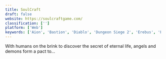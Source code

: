 ```yaml
---
title: SoulCraft
draft: false 
website: https://soulcraftgame.com/
classification: ['']
platform: ['Web']
keywords: ['Aion', 'Bastion', 'Diablo', 'Dungeon Siege 2', 'Erebus', 'FreedroidRPG', 'Grim Dawn', 'Lips of Suna', 'Nox', 'Sacred', 'Spring Engine', 'Summoning Wars', 'Torchlight', 'Wizard101']
---
```

With humans on the brink to discover the secret of eternal life, angels and demons form a pact to...